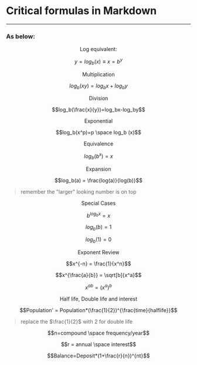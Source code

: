 # Critical formulas in Markdown

---

### As below:


<center>Log equivalent:</center>

$$y=log_b(x) \equiv x = b^y$$

<center>Multiplication</center>

$$log_b(xy)=log_bx+log_by$$

<center>Division</center>

$$log_b(\frac{x}{y})=log_bx-log_by$$

<center>Exponential</center>

$$log_b(x^p)=p \space log_b (x)$$

<center>Equivalence</center>

$$log_b(b^x)=x$$

<center>Expansion</center>

$$log_b(a) = \frac{log(a)}{log(b)}$$

>remember the "larger" looking number is on top

<center>Special Cases</center>

$$b^{log_bx} = x$$

$$log_b(b) = 1$$

$$log_b(1) = 0$$

<center>Exponent Review</center>

$$x^{-n} = \frac{1}{x^n}$$

$$x^{\frac{a}{b}} = \sqrt[b]{x^a}$$

$$x^{ab} = (x^a)^b$$

<center> Half life, Double life and interest </center>

$$Population' = Population*(\frac{1}{2})^{\frac{time}{halflife}}$$

>replace the $\frac{1}{2}$ with 2 for double life

$$n=compound \space frequency/year$$

$$r = annual \space interest$$

$$Balance=Deposit*(1+\frac{r}{n})^{nt}$$